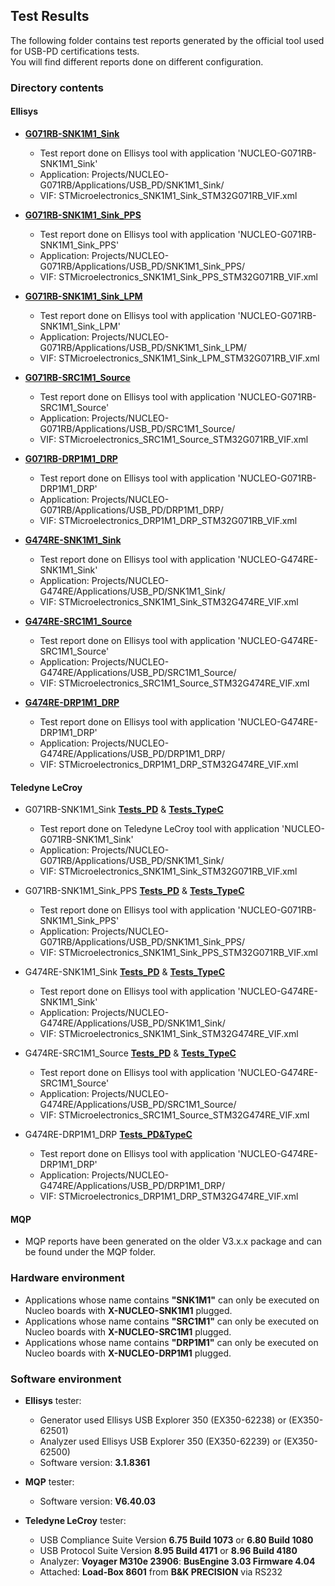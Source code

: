 ## __Test Results__

The following folder contains test reports generated by the official tool used for USB-PD certifications tests.<br>
You will find different reports done on different configuration.


### __Directory contents__

#### __Ellisys__

- **[G071RB-SNK1M1_Sink](https://htmlpreview.github.io/?https://github.com/STMicroelectronics/x-cube-tcpp/blob/main/Documentation/TestResults/Ellisys/x-cube-tcpp_v4.0.0_NUCLEO-G071RB-SNK1M1_Sink_USB_Compliance_Report.html)**
  - Test report done on Ellisys tool with application 'NUCLEO-G071RB-SNK1M1_Sink'
  - Application: Projects/NUCLEO-G071RB/Applications/USB_PD/SNK1M1_Sink/
  - VIF: STMicroelectronics_SNK1M1_Sink_STM32G071RB_VIF.xml

- **[G071RB-SNK1M1_Sink_PPS](https://htmlpreview.github.io/?https://github.com/STMicroelectronics/x-cube-tcpp/blob/main/Documentation/TestResults/Ellisys/x-cube-tcpp_v4.0.0_NUCLEO-G071RB-SNK1M1_Sink_PPS_USB_Compliance_Report.html)**
  - Test report done on Ellisys tool with application 'NUCLEO-G071RB-SNK1M1_Sink_PPS'
  - Application: Projects/NUCLEO-G071RB/Applications/USB_PD/SNK1M1_Sink_PPS/
  - VIF: STMicroelectronics_SNK1M1_Sink_PPS_STM32G071RB_VIF.xml

- **[G071RB-SNK1M1_Sink_LPM](https://htmlpreview.github.io/?https://github.com/STMicroelectronics/x-cube-tcpp/blob/main/Documentation/TestResults/Ellisys/x-cube-tcpp_v4.0.0_NUCLEO-G071RB-SNK1M1_Sink_LPM_USB_Compliance_Report.html)**
  - Test report done on Ellisys tool with application 'NUCLEO-G071RB-SNK1M1_Sink_LPM'
  - Application: Projects/NUCLEO-G071RB/Applications/USB_PD/SNK1M1_Sink_LPM/
  - VIF: STMicroelectronics_SNK1M1_Sink_LPM_STM32G071RB_VIF.xml

- **[G071RB-SRC1M1_Source](https://htmlpreview.github.io/?https://github.com/STMicroelectronics/x-cube-tcpp/blob/main/Documentation/TestResults/Ellisys/x-cube-tcpp_v4.0.0_NUCLEO-G071RB-SRC1M1_Source_USB_Compliance_Report.html)**
  - Test report done on Ellisys tool with application 'NUCLEO-G071RB-SRC1M1_Source'
  - Application: Projects/NUCLEO-G071RB/Applications/USB_PD/SRC1M1_Source/
  - VIF: STMicroelectronics_SRC1M1_Source_STM32G071RB_VIF.xml

- **[G071RB-DRP1M1_DRP](https://htmlpreview.github.io/?https://github.com/STMicroelectronics/x-cube-tcpp/blob/main/Documentation/TestResults/Ellisys/x-cube-tcpp_v4.0.0_NUCLEO-G071RB-DRP1M1_DRP_USB_Compliance_Report.html)**
  - Test report done on Ellisys tool with application 'NUCLEO-G071RB-DRP1M1_DRP'
  - Application: Projects/NUCLEO-G071RB/Applications/USB_PD/DRP1M1_DRP/
  - VIF: STMicroelectronics_DRP1M1_DRP_STM32G071RB_VIF.xml



- **[G474RE-SNK1M1_Sink](https://htmlpreview.github.io/?https://github.com/STMicroelectronics/x-cube-tcpp/blob/main/Documentation/TestResults/Ellisys/x-cube-tcpp_v4.0.0_NUCLEO-G474RE-SNK1M1_Sink_USB_Compliance_Report.html)**
  - Test report done on Ellisys tool with application 'NUCLEO-G474RE-SNK1M1_Sink'
  - Application: Projects/NUCLEO-G474RE/Applications/USB_PD/SNK1M1_Sink/
  - VIF: STMicroelectronics_SNK1M1_Sink_STM32G474RE_VIF.xml

- **[G474RE-SRC1M1_Source](https://htmlpreview.github.io/?https://github.com/STMicroelectronics/x-cube-tcpp/blob/main/Documentation/TestResults/Ellisys/x-cube-tcpp_v4.0.0_NUCLEO-G474RE-SRC1M1_Source_USB_Compliance_Report.html)**
  - Test report done on Ellisys tool with application 'NUCLEO-G474RE-SRC1M1_Source'
  - Application: Projects/NUCLEO-G474RE/Applications/USB_PD/SRC1M1_Source/
  - VIF: STMicroelectronics_SRC1M1_Source_STM32G474RE_VIF.xml

- **[G474RE-DRP1M1_DRP](https://htmlpreview.github.io/?https://github.com/STMicroelectronics/x-cube-tcpp/blob/main/Documentation/TestResults/Ellisys/x-cube-tcpp_v4.0.0_NUCLEO-G474RE-DRP1M1_DRP_USB_Compliance_Report.html)**
  - Test report done on Ellisys tool with application 'NUCLEO-G474RE-DRP1M1_DRP'
  - Application: Projects/NUCLEO-G474RE/Applications/USB_PD/DRP1M1_DRP/
  - VIF: STMicroelectronics_DRP1M1_DRP_STM32G474RE_VIF.xml

#### __Teledyne LeCroy__

- G071RB-SNK1M1_Sink
  **[Tests_PD](https://htmlpreview.github.io/?https://github.com/STMicroelectronics/x-cube-tcpp/blob/main/Documentation/TestResults/LeCroy/G071RB-SNK1M1_Sink/x-cube-tcpp_v4.0.0_NUCLEO-G071RB-SNK1M1_Sink_PD_Teledyne_LeCroy_USB_Compliance_Result.html)** &
  **[Tests_TypeC](https://htmlpreview.github.io/?https://github.com/STMicroelectronics/x-cube-tcpp/blob/main/Documentation/TestResults/LeCroy/G071RB-SNK1M1_Sink/x-cube-tcpp_v4.0.0_NUCLEO-G071RB-SNK1M1_Sink_TypeC_Teledyne_LeCroy_USB_Compliance_Result.html)**
  - Test report done on Teledyne LeCroy tool with application 'NUCLEO-G071RB-SNK1M1_Sink'
  - Application: Projects/NUCLEO-G071RB/Applications/USB_PD/SNK1M1_Sink/
  - VIF: STMicroelectronics_SNK1M1_Sink_STM32G071RB_VIF.xml

- G071RB-SNK1M1_Sink_PPS
  **[Tests_PD](https://htmlpreview.github.io/?https://github.com/STMicroelectronics/x-cube-tcpp/blob/main/Documentation/TestResults/LeCroy/G071RB-SNK1M1_Sink/x-cube-tcpp_v4.0.0_NUCLEO-G071RB-SNK1M1_Sink_PD_Teledyne_LeCroy_USB_Compliance_Result.html)** &
  **[Tests_TypeC](https://htmlpreview.github.io/?https://github.com/STMicroelectronics/x-cube-tcpp/blob/main/Documentation/TestResults/LeCroy/G071RB-SNK1M1_Sink/x-cube-tcpp_v4.0.0_NUCLEO-G071RB-SNK1M1_Sink_TypeC_Teledyne_LeCroy_USB_Compliance_Result.html)**
  - Test report done on Ellisys tool with application 'NUCLEO-G071RB-SNK1M1_Sink_PPS'
  - Application: Projects/NUCLEO-G071RB/Applications/USB_PD/SNK1M1_Sink_PPS/
  - VIF: STMicroelectronics_SNK1M1_Sink_PPS_STM32G071RB_VIF.xml



- G474RE-SNK1M1_Sink
  **[Tests_PD](https://htmlpreview.github.io/?https://github.com/STMicroelectronics/x-cube-tcpp/blob/main/Documentation/TestResults/LeCroy/G474RE-SNK1M1_Sink/x-cube-tcpp_v4.0.0_NUCLEO-G474RE-SNK1M1_Sink_PD_Teledyne_LeCroy_USB_Compliance_Result.html)** &
  **[Tests_TypeC](https://htmlpreview.github.io/?https://github.com/STMicroelectronics/x-cube-tcpp/blob/main/Documentation/TestResults/LeCroy/G474RE-SNK1M1_Sink/x-cube-tcpp_v4.0.0_NUCLEO-G474RE-SNK1M1_Sink_TypeC_Teledyne_LeCroy_USB_Compliance_Result.html)**
  - Test report done on Ellisys tool with application 'NUCLEO-G474RE-SNK1M1_Sink'
  - Application: Projects/NUCLEO-G474RE/Applications/USB_PD/SNK1M1_Sink/
  - VIF: STMicroelectronics_SNK1M1_Sink_STM32G474RE_VIF.xml

- G474RE-SRC1M1_Source
  **[Tests_PD](https://htmlpreview.github.io/?https://github.com/STMicroelectronics/x-cube-tcpp/blob/main/Documentation/TestResults/LeCroy/G474RE-SRC1M1_Source/x-cube-tcpp_v4.0.0_NUCLEO-G474RE-SRC1M1_Source_PD_Teledyne_LeCroy_USB_Compliance_Result.html)** &
  **[Tests_TypeC](https://htmlpreview.github.io/?https://github.com/STMicroelectronics/x-cube-tcpp/blob/main/Documentation/TestResults/LeCroy/G474RE-SRC1M1_Source/x-cube-tcpp_v4.0.0_NUCLEO-G474RE-SRC1M1_Source_TypeC_Teledyne_LeCroy_USB_Compliance_Result.html)**
  - Test report done on Ellisys tool with application 'NUCLEO-G474RE-SRC1M1_Source'
  - Application: Projects/NUCLEO-G474RE/Applications/USB_PD/SRC1M1_Source/
  - VIF: STMicroelectronics_SRC1M1_Source_STM32G474RE_VIF.xml

- G474RE-DRP1M1_DRP
  **[Tests_PD&TypeC](https://htmlpreview.github.io/?https://github.com/STMicroelectronics/x-cube-tcpp/blob/main/Documentation/TestResults/LeCroy/G474RE-DRP1M1_DRP/x-cube-tcpp_v4.0.0_NUCLEO-G474RE-DRP1M1_DRP_PD-TypeC_Teledyne_LeCroy_USB_Compliance_Result.html)**
  - Test report done on Ellisys tool with application 'NUCLEO-G474RE-DRP1M1_DRP'
  - Application: Projects/NUCLEO-G474RE/Applications/USB_PD/DRP1M1_DRP/
  - VIF: STMicroelectronics_DRP1M1_DRP_STM32G474RE_VIF.xml

#### __MQP__
- MQP reports have been generated on the older V3.x.x package and can be found under the MQP folder.

### __Hardware environment__

  - Applications whose name contains **"SNK1M1"** can only be executed on Nucleo boards with **X-NUCLEO-SNK1M1** plugged.
  - Applications whose name contains **"SRC1M1"** can only be executed on Nucleo boards with **X-NUCLEO-SRC1M1** plugged.
  - Applications whose name contains **"DRP1M1"** can only be executed on Nucleo boards with **X-NUCLEO-DRP1M1** plugged.

### __Software environment__

  - **Ellisys** tester:
    - Generator used Ellisys USB Explorer 350 (EX350-62238) or (EX350-62501)
    - Analyzer used Ellisys USB Explorer 350 (EX350-62239) or  (EX350-62500)
    - Software version: **3.1.8361**

  - **MQP** tester:
    - Software version: **V6.40.03**

  - **Teledyne LeCroy** tester:
    - USB Compliance Suite Version **6.75 Build 1073** or **6.80 Build 1080**
    - USB Protocol Suite Version **8.95 Build 4171** or **8.96 Build 4180**
    - Analyzer: **Voyager M310e 23906**: **BusEngine 3.03 Firmware 4.04**
    - Attached:	**Load-Box 8601** from **B&K PRECISION** via RS232
